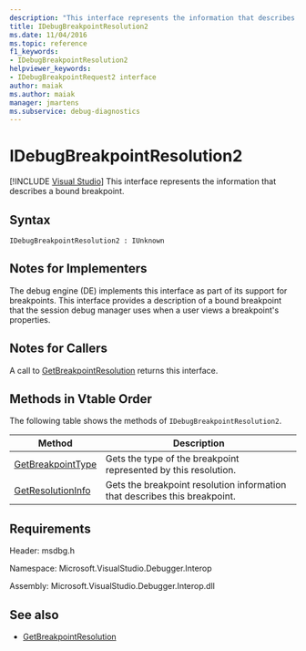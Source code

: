 ```yaml
---
description: "This interface represents the information that describes a bound breakpoint."
title: IDebugBreakpointResolution2
ms.date: 11/04/2016
ms.topic: reference
f1_keywords:
- IDebugBreakpointResolution2
helpviewer_keywords:
- IDebugBreakpointRequest2 interface
author: maiak
ms.author: maiak
manager: jmartens
ms.subservice: debug-diagnostics
---
```

# IDebugBreakpointResolution2

 [!INCLUDE [Visual Studio](~/includes/applies-to-version/vs-windows-only.md)]
This interface represents the information that describes a bound breakpoint.

## Syntax

```
IDebugBreakpointResolution2 : IUnknown
```

## Notes for Implementers
 The debug engine (DE) implements this interface as part of its support for breakpoints. This interface provides a description of a bound breakpoint that the session debug manager uses when a user views a breakpoint's properties.

## Notes for Callers
 A call to [GetBreakpointResolution](../../../extensibility/debugger/reference/idebugboundbreakpoint2-getbreakpointresolution.md) returns this interface.

## Methods in Vtable Order
 The following table shows the methods of `IDebugBreakpointResolution2`.

|Method|Description|
|------------|-----------------|
|[GetBreakpointType](../../../extensibility/debugger/reference/idebugbreakpointresolution2-getbreakpointtype.md)|Gets the type of the breakpoint represented by this resolution.|
|[GetResolutionInfo](../../../extensibility/debugger/reference/idebugbreakpointresolution2-getresolutioninfo.md)|Gets the breakpoint resolution information that describes this breakpoint.|

## Requirements
 Header: msdbg.h

 Namespace: Microsoft.VisualStudio.Debugger.Interop

 Assembly: Microsoft.VisualStudio.Debugger.Interop.dll

## See also
- [GetBreakpointResolution](../../../extensibility/debugger/reference/idebugboundbreakpoint2-getbreakpointresolution.md)
